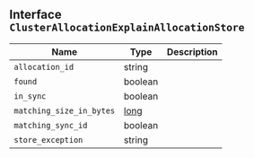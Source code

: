 ## Interface `ClusterAllocationExplainAllocationStore`

| Name | Type | Description |
| - | - | - |
| `allocation_id` | string | &nbsp; |
| `found` | boolean | &nbsp; |
| `in_sync` | boolean | &nbsp; |
| `matching_size_in_bytes` | [long](./long.md) | &nbsp; |
| `matching_sync_id` | boolean | &nbsp; |
| `store_exception` | string | &nbsp; |
